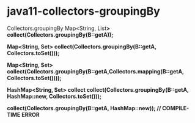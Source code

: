 # java11-collectors-groupingBy

Collectors.groupingBy
Map<String, List<B>>
collect(Collectors.groupingBy(B::getA));

Map<String, Set<B>>
collect(Collectors.groupingBy(B::getA, Collectors.toSet()));

Map<String, Set<String>>
collect(Collectors.groupingBy(B::getA,Collectors.mapping(B::getA, Collectors.toSet())));

HashMap<String, Set<B>> collect
collect(Collectors.groupingBy(B::getA, HashMap::new, Collectors.toSet()));

collect(Collectors.groupingBy(B::getA, HashMap::new)); // COMPILE-TIME ERROR
